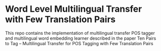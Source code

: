 # Word Level Multilingual Transfer with Few Translation Pairs
This repo contains the implementation of multilingual transfer POS tagger and multilingual word embedding learner described in the paper Ten Pairs to Tag – Multilingual Transfer for POS Tagging with Few Translation Pairs
